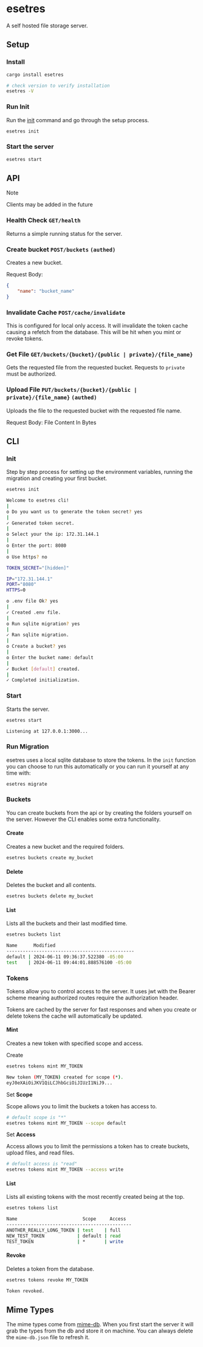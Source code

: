 # esetres

A self hosted file storage server.

## Setup

### Install

```bash
cargo install esetres

# check version to verify installation
esetres -V
```

### Run Init

Run the [init](#init) command and go through the setup process.

```bash
esetres init
```

### Start the server

```bash
esetres start
```

## API

> [!NOTE]
> Clients may be added in the future

### Health Check `GET/health`

Returns a simple running status for the server.

### Create bucket `POST/buckets` `(authed)`

Creates a new bucket.

Request Body:

```json
{
	"name": "bucket_name"
}
```

### Invalidate Cache `POST/cache/invalidate`

This is configured for local only access. It will invalidate the token cache causing a refetch from the database. This will be hit when you mint or revoke tokens.

### Get File `GET/buckets/{bucket}/{public | private}/{file_name}`

Gets the requested file from the requested bucket. Requests to `private` must be authorized.

### Upload File `PUT/buckets/{bucket}/{public | private}/{file_name}` `(authed)`

Uploads the file to the requested bucket with the requested file name.

Request Body: File Content In Bytes

## CLI

### Init

Step by step process for setting up the environment variables, running the migration and creating your first bucket.

```bash
esetres init

Welcome to esetres cli!
|
o Do you want us to generate the token secret? yes
|
✓ Generated token secret.
|
o Select your the ip: 172.31.144.1
|
o Enter the port: 8080
|
o Use https? no

TOKEN_SECRET="[hidden]"

IP="172.31.144.1"
PORT="8080"
HTTPS=0

o .env file Ok? yes
|
✓ Created .env file.
|
o Run sqlite migration? yes
|
✓ Ran sqlite migration.
|
o Create a bucket? yes
|
o Enter the bucket name: default
|
✓ Bucket [default] created.
|
✓ Completed initialization.
```

### Start

Starts the server.

```bash
esetres start

Listening at 127.0.0.1:3000...
```

### Run Migration

esetres uses a local sqlite database to store the tokens. In the `init` function you can choose to run this automatically or you can run it yourself at any time with:

```bash
esetres migrate
```

### Buckets

You can create buckets from the api or by creating the folders yourself on the server. However the CLI enables some extra functionality.

#### Create

Creates a new bucket and the required folders.

```bash
esetres buckets create my_bucket
```

#### Delete

Deletes the bucket and all contents.

```bash
esetres buckets delete my_bucket
```

#### List

Lists all the buckets and their last modified time.

```bash
esetres buckets list

Name      Modified
-----------------------------------------------
default | 2024-06-11 09:36:37.522380 -05:00
test    | 2024-06-11 09:44:01.888576100 -05:00
```

### Tokens

Tokens allow you to control access to the server. It uses jwt with the Bearer scheme meaning authorized routes require the authorization header.

Tokens are cached by the server for fast responses and when you create or delete tokens the cache will automatically be updated.

#### Mint

Creates a new token with specified scope and access.

Create

```bash
esetres tokens mint MY_TOKEN

New token (MY_TOKEN) created for scope (*).
eyJ0eXAiOiJKV1QiLCJhbGciOiJIUzI1NiJ9...
```

Set **Scope**

Scope allows you to limit the buckets a token has access to.

```bash
# default scope is "*"
esetres tokens mint MY_TOKEN --scope default
```

Set **Access**

Access allows you to limit the permissions a token has to create buckets, upload files, and read files.

```bash
# default access is "read"
esetres tokens mint MY_TOKEN --access write
```

#### List

Lists all existing tokens with the most recently created being at the top.

```bash
esetres tokens list

Name                        Scope     Access
----------------------------------------------
ANOTHER_REALLY_LONG_TOKEN | test    | full
NEW_TEST_TOKEN            | default | read
TEST_TOKEN                | *       | write
```

#### Revoke

Deletes a token from the database.

```bash
esetres tokens revoke MY_TOKEN

Token revoked.
```

## Mime Types

The mime types come from [mime-db](https://github.com/jshttp/mime-db). When you first start the server it will grab the types from the db and store it on machine. You can always delete the `mime-db.json` file to refresh it.
